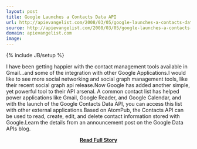 ```yaml
---
layout: post
title: Google Launches a Contacts Data API
url: http://apievangelist.com/2008/03/05/google-launches-a-contacts-data-api/
source: http://apievangelist.com/2008/03/05/google-launches-a-contacts-data-api/
domain: apievangelist.com
image: 
---
```

{% include JB/setup %}<p>I have been getting happier with the contact management tools available in Gmail...and some of the integration with other Google Applications.I would like to see more social networking and social graph management tools, like their recent social graph api release.Now Google has added another simple, yet powerful tool to their API arsenal.  A common contact list has helped power applications like Gmail, Google Reader, and Google Calendar, and with the launch of the Google Contacts Data API, you can access this list with other external applications.Based on AtomPub, the Contacts API can be used to read, create, edit, and delete contact information stored with Google.Learn the details from an announcement post on the Google Data APIs blog.</p>
<center><p><a href="http://apievangelist.com/2008/03/05/google-launches-a-contacts-data-api/" style='padding:25px; font-sze:18px; font-weight: bold;'>Read Full Story</a></p></center>
